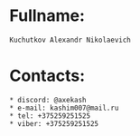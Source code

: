 # Fullname:

    Kuchutkov Alexandr Nikolaevich


# Contacts:

    * discord: @axekash
    * e-mail: kashim007@mail.ru
    * tel: +375259251525
    * viber: +375259251525








    

